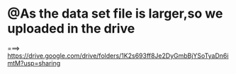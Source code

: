 # @As the data set file is larger,so we uploaded in the drive
===> https://drive.google.com/drive/folders/1K2s693ff8Je2DyGmbBjYSoTyaDn6imtM?usp=sharing
